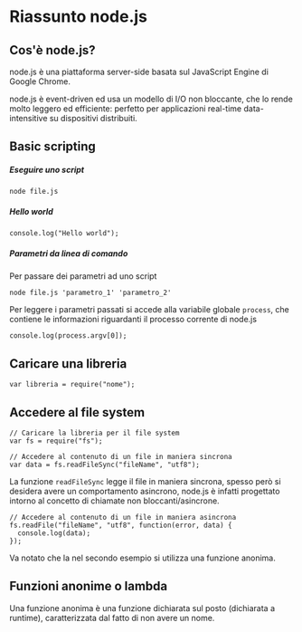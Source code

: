 # Riassunto node.js

## Cos'è node.js?
node.js è una piattaforma server-side basata sul JavaScript Engine di Google Chrome.

node.js è event-driven ed usa un modello di I/O non bloccante, che lo rende molto leggero ed efficiente: perfetto per applicazioni real-time data-intensitive su dispositivi distribuiti.

## Basic scripting
##### Eseguire uno script
    node file.js

##### Hello world
    console.log("Hello world");

##### Parametri da linea di comando
Per passare dei parametri ad uno script

    node file.js 'parametro_1' 'parametro_2'

Per leggere i parametri passati si accede alla variabile globale ```process```, che contiene le informazioni riguardanti il processo corrente di node.js

    console.log(process.argv[0]);

## Caricare una libreria
    var libreria = require("nome");

## Accedere al file system
```
// Caricare la libreria per il file system
var fs = require("fs");

// Accedere al contenuto di un file in maniera sincrona
var data = fs.readFileSync("fileName", "utf8");
```

La funzione ```readFileSync``` legge il file in maniera sincrona, spesso però si desidera avere un comportamento asincrono, node.js è infatti progettato intorno al concetto di chiamate non bloccanti/asincrone.

```
// Accedere al contenuto di un file in maniera asincrona
fs.readFile("fileName", "utf8", function(error, data) {
  console.log(data);
});
```

Va notato che la nel secondo esempio si utilizza una funzione anonima.

## Funzioni anonime o lambda
Una funzione anonima è una funzione dichiarata sul posto (dichiarata a runtime), caratterizzata dal fatto di non avere un nome.


